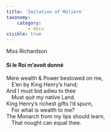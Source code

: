 ```yaml
---
title: 'Imitation of Molière'
taxonomy:
    category:
        - docs
visible: true
---
```


<div class="author">Miss Richardson</div>

#### Si le Roi m’avoit donné  
  
Mere wealth & Power bestowed on me,  
&emsp;E’en by King Henry’s hand;  
And I must bid adieu to thee  
&emsp;Must quit my native Land.  
King Henry’s richest gifts I’d spurn,  
&emsp;For what is wealth to me?  
The Monarch from my lips should learn,  
&emsp;That nought can equal thee.  